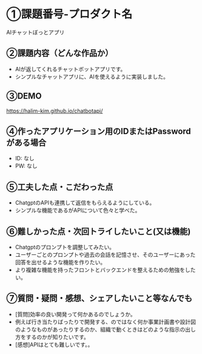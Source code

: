# ①課題番号-プロダクト名

AIチャットぼっとアプリ

## ②課題内容（どんな作品か）

- AIが返してくれるチャットボットアプリです。
- シンプルなチャットアプリに、AIを使えるように実装しました。


## ③DEMO

https://halim-kim.github.io/chatbotapi/

## ④作ったアプリケーション用のIDまたはPasswordがある場合

- ID: なし
- PW: なし

## ⑤工夫した点・こだわった点

- ChatgptのAPIも連携して返信をもらえるようにしている。
- シンプルな機能であるがAPIについて色々と学べた。

## ⑥難しかった点・次回トライしたいこと(又は機能)

- Chatgptのプロンプトを調整してみたい。
- ユーザーごとのプロンプトや過去の会話を記憶させ、そのユーザーにあった回答を出せるような機能を作りたい。
- より複雑な機能を持ったフロントとバックエンドを整えるための勉強をしたい。

## ⑦質問・疑問・感想、シェアしたいこと等なんでも

- [質問]効率の良い開発って何かあるのでしょうか。
- 例えば行き当たりばったりで開発する、のではなく何か事業計画書や設計図のようなものがあったりするのか、組織で動くときはどのような指示の出し方をするのかが知りたいです。
- [感想]APIはとても難しいです。。
